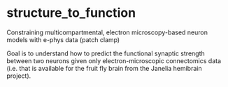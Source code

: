 # structure_to_function

Constraining multicompartmental, electron microscopy-based neuron models with e-phys data (patch clamp)

Goal is to understand how to predict the functional synaptic strength between two neurons given only electron-microscopic connectomics data (i.e. that is available for the fruit fly brain from the Janelia hemibrain project). 
